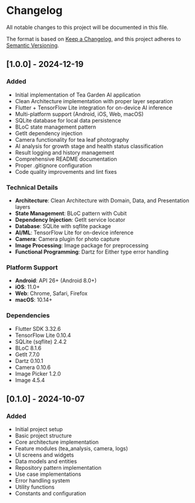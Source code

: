 # Changelog

All notable changes to this project will be documented in this file.

The format is based on [Keep a Changelog](https://keepachangelog.com/en/1.0.0/),
and this project adheres to [Semantic Versioning](https://semver.org/spec/v2.0.0.html).

## [1.0.0] - 2024-12-19

### Added
- Initial implementation of Tea Garden AI application
- Clean Architecture implementation with proper layer separation
- Flutter + TensorFlow Lite integration for on-device AI inference
- Multi-platform support (Android, iOS, Web, macOS)
- SQLite database for local data persistence
- BLoC state management pattern
- GetIt dependency injection
- Camera functionality for tea leaf photography
- AI analysis for growth stage and health status classification
- Result logging and history management
- Comprehensive README documentation
- Proper .gitignore configuration
- Code quality improvements and lint fixes

### Technical Details
- **Architecture**: Clean Architecture with Domain, Data, and Presentation layers
- **State Management**: BLoC pattern with Cubit
- **Dependency Injection**: GetIt service locator
- **Database**: SQLite with sqflite package
- **AI/ML**: TensorFlow Lite for on-device inference
- **Camera**: Camera plugin for photo capture
- **Image Processing**: Image package for preprocessing
- **Functional Programming**: Dartz for Either type error handling

### Platform Support
- **Android**: API 26+ (Android 8.0+)
- **iOS**: 11.0+
- **Web**: Chrome, Safari, Firefox
- **macOS**: 10.14+

### Dependencies
- Flutter SDK 3.32.6
- TensorFlow Lite 0.10.4
- SQLite (sqflite) 2.4.2
- BLoC 8.1.6
- GetIt 7.7.0
- Dartz 0.10.1
- Camera 0.10.6
- Image Picker 1.2.0
- Image 4.5.4

## [0.1.0] - 2024-10-07

### Added
- Initial project setup
- Basic project structure
- Core architecture implementation
- Feature modules (tea_analysis, camera, logs)
- UI screens and widgets
- Data models and entities
- Repository pattern implementation
- Use case implementations
- Error handling system
- Utility functions
- Constants and configuration
